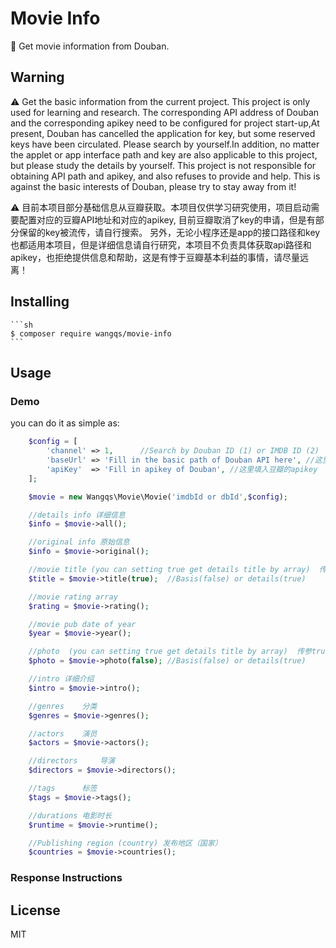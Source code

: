 # Movie Info 

:movie_camera: Get movie information from Douban.

## Warning

:warning:  Get the basic information from the current project. This project is only used for learning and research. The corresponding API address of Douban and the corresponding apikey need to be configured for project start-up,At present, Douban has cancelled the application for key, but some reserved keys have been circulated. Please search by yourself.In addition, no matter the applet or app interface path and key are also applicable to this project, but please study the details by yourself. This project is not responsible for obtaining API path and apikey, and also refuses to provide and help. This is against the basic interests of Douban, please try to stay away from it!


:warning: 目前本项目部分基础信息从豆瓣获取。本项目仅供学习研究使用，项目启动需要配置对应的豆瓣API地址和对应的apikey,
目前豆瓣取消了key的申请，但是有部分保留的key被流传，请自行搜索。
另外，无论小程序还是app的接口路径和key也都适用本项目，但是详细信息请自行研究，本项目不负责具体获取api路径和apikey，也拒绝提供信息和帮助，这是有悖于豆瓣基本利益的事情，请尽量远离！

## Installing

    ```sh
    $ composer require wangqs/movie-info
    ```


## Usage

### Demo

you can do it as simple as:

```php
    $config = [
        'channel' => 1,      //Search by Douban ID (1) or IMDB ID (2)
        'baseUrl' => 'Fill in the basic path of Douban API here', //这里填入豆瓣API的基础路径
        'apiKey'  => 'Fill in apikey of Douban', //这里填入豆瓣的apikey
	];

    $movie = new Wangqs\Movie\Movie('imdbId or dbId',$config);

    //details info 详细信息
    $info = $movie->all();

    //original info 原始信息
    $info = $movie->original();

    //movie title (you can setting true get details title by array)  传参true 可以获取到更多的标题信息
    $title = $movie->title(true);  //Basis(false) or details(true)

    //movie rating array
    $rating = $movie->rating();

    //movie pub date of year
    $year = $movie->year();

    //photo  (you can setting true get details title by array)  传参true 可以获取到更多的信息
    $photo = $movie->photo(false); //Basis(false) or details(true)

    //intro 详细介绍
    $intro = $movie->intro();

    //genres    分类
    $genres = $movie->genres();

    //actors    演员
    $actors = $movie->actors();

    //directors     导演
    $directors = $movie->directors();

    //tags      标签
    $tags = $movie->tags();

    //durations 电影时长
    $runtime = $movie->runtime();

    //Publishing region (country) 发布地区（国家）
    $countries = $movie->countries();
``` 

### Response Instructions


## License

MIT
